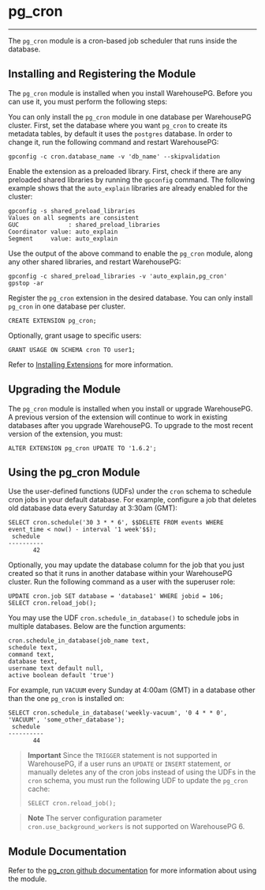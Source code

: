 # pg_cron
---

The `pg_cron` module is a cron-based job scheduler that runs inside the database.

## <a id="topic_reg"></a>Installing and Registering the Module

The `pg_cron` module is installed when you install WarehousePG. Before you can use it, you must perform the following steps:

You can only install the `pg_cron` module in one database per WarehousePG cluster. First, set the database where you want `pg_cron` to create its metadata tables, by default it uses the `postgres` database. In order to change it, run the following command and restart WarehousePG:

```
gpconfig -c cron.database_name -v 'db_name' --skipvalidation
```

Enable the extension as a preloaded library. First, check if there are any preloaded shared libraries by running the `gpconfig` command. The following example shows that the `auto_explain` libraries are already enabled for the cluster:

```
gpconfig -s shared_preload_libraries
Values on all segments are consistent
GUC              : shared_preload_libraries
Coordinator value: auto_explain
Segment     value: auto_explain
```

Use the output of the above command to enable the `pg_cron` module, along any other shared libraries, and restart WarehousePG:

```
gpconfig -c shared_preload_libraries -v 'auto_explain,pg_cron'
gpstop -ar 
```

Register the `pg_cron` extension in the desired database. You can only install `pg_cron` in one database per cluster.

```
CREATE EXTENSION pg_cron;
```

Optionally, grant usage to specific users:

```
GRANT USAGE ON SCHEMA cron TO user1;
```

Refer to [Installing Extensions](../../install_guide/install_extensions.html) for more information.

## <a id="topic_upgrading"></a>Upgrading the Module

The `pg_cron` module is installed when you install or upgrade WarehousePG. A previous version of the extension will continue to work in existing databases after you upgrade WarehousePG. To upgrade to the most recent version of the extension, you must:

```
ALTER EXTENSION pg_cron UPDATE TO '1.6.2';
```

## <a id="topic_using"></a>Using the pg_cron Module

Use the user-defined functions (UDFs) under the `cron` schema to schedule cron jobs in your default database. For example, configure a job that deletes old database data every Saturday at 3:30am (GMT):

```
SELECT cron.schedule('30 3 * * 6', $$DELETE FROM events WHERE event_time < now() - interval '1 week'$$);
 schedule
----------
       42
```

Optionally, you may update the database column for the job that you just created so that it runs in another database within your WarehousePG cluster. Run the following command as a user with the superuser role:

```
UPDATE cron.job SET database = 'database1' WHERE jobid = 106;
SELECT cron.reload_job();
```

You may use the UDF `cron.schedule_in_database()` to schedule jobs in multiple databases. Below are the function arguments:

```
cron.schedule_in_database(job_name text,
schedule text,
command text,
database text,
username text default null,
active boolean default 'true')
```

For example, run `VACUUM` every Sunday at 4:00am (GMT) in a database other than the one `pg_cron` is installed on:

```
SELECT cron.schedule_in_database('weekly-vacuum', '0 4 * * 0', 'VACUUM', 'some_other_database');
 schedule
----------
       44
```

> **Important** Since the `TRIGGER` statement is not supported in WarehousePG, if a user runs an `UPDATE` or `INSERT` statement, or manually deletes any of the cron jobs instead of using the UDFs in the `cron` schema, you must run the following UDF to update the `pg_cron` cache:
>
> ```
> SELECT cron.reload_job();
> ```

> **Note** The server configuration parameter `cron.use_background_workers` is not supported on WarehousePG 6.

## <a id="topic_docs"></a>Module Documentation

Refer to the [pg_cron github documentation](https://github.com/citusdata/pg_cron/tree/main) for more information about using the module.
